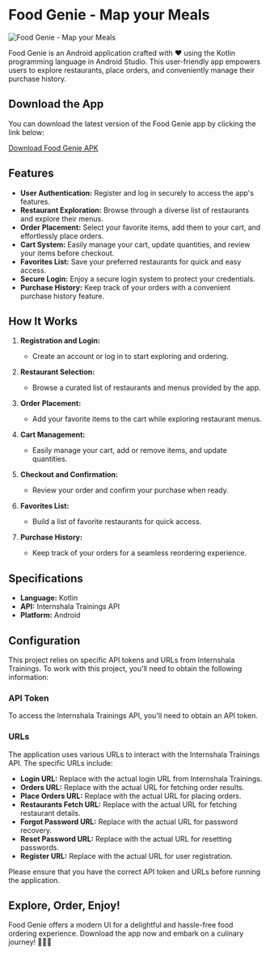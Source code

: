 # Food Genie - Map your Meals
![Food Genie - Map your Meals](https://navneetbaid.000webhostapp.com/img/project/Food-Genie.gif)

Food Genie is an Android application crafted with ❤️ using the Kotlin programming language in Android Studio. This user-friendly app empowers users to explore restaurants, place orders, and conveniently manage their purchase history.

## Download the App

You can download the latest version of the Food Genie app by clicking the link below:

[Download Food Genie APK](https://drive.google.com/file/d/1Yu5ObpEdPGnbIPE-1Lk5kfY_6kNlnOiZ/view?usp=sharing)


## Features

- **User Authentication:** Register and log in securely to access the app's features.
- **Restaurant Exploration:** Browse through a diverse list of restaurants and explore their menus.
- **Order Placement:** Select your favorite items, add them to your cart, and effortlessly place orders.
- **Cart System:** Easily manage your cart, update quantities, and review your items before checkout.
- **Favorites List:** Save your preferred restaurants for quick and easy access.
- **Secure Login:** Enjoy a secure login system to protect your credentials.
- **Purchase History:** Keep track of your orders with a convenient purchase history feature.

## How It Works

1. **Registration and Login:**
   - Create an account or log in to start exploring and ordering.

2. **Restaurant Selection:**
   - Browse a curated list of restaurants and menus provided by the app.

3. **Order Placement:**
   - Add your favorite items to the cart while exploring restaurant menus.

4. **Cart Management:**
   - Easily manage your cart, add or remove items, and update quantities.

5. **Checkout and Confirmation:**
   - Review your order and confirm your purchase when ready.

6. **Favorites List:**
   - Build a list of favorite restaurants for quick access.

7. **Purchase History:**
   - Keep track of your orders for a seamless reordering experience.

## Specifications

- **Language:** Kotlin
- **API:** Internshala Trainings API
- **Platform:** Android

## Configuration

This project relies on specific API tokens and URLs from Internshala Trainings. To work with this project, you'll need to obtain the following information:

### API Token

To access the Internshala Trainings API, you'll need to obtain an API token.

### URLs

The application uses various URLs to interact with the Internshala Trainings API. The specific URLs include:

- **Login URL:** Replace with the actual login URL from Internshala Trainings.
- **Orders URL:** Replace with the actual URL for fetching order results.
- **Place Orders URL:** Replace with the actual URL for placing orders.
- **Restaurants Fetch URL:** Replace with the actual URL for fetching restaurant details.
- **Forgot Password URL:** Replace with the actual URL for password recovery.
- **Reset Password URL:** Replace with the actual URL for resetting passwords.
- **Register URL:** Replace with the actual URL for user registration.

Please ensure that you have the correct API token and URLs before running the application.

## Explore, Order, Enjoy!

Food Genie offers a modern UI for a delightful and hassle-free food ordering experience. Download the app now and embark on a culinary journey! 🍔🍕🌮
